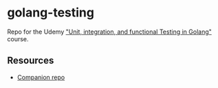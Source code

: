 # golang-testing
Repo for the Udemy ["Unit, integration, and functional Testing in Golang"](https://www.udemy.com/course/unit-integration-and-functional-testing-in-golang-go/) course.

## Resources
* [Companion repo](https://github.com/federicoleon/golang-testing.git)
